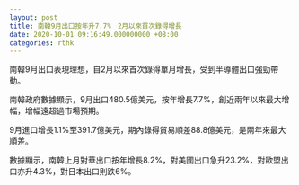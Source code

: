 ```yaml
---
layout: post
title: 南韓9月出口按年升7.7%　2月以來首次錄得增長
date: 2020-10-01 09:16:49.000000000 +08:00
categories: rthk
---
```


南韓9月出口表現理想，自2月以來首次錄得單月增長，受到半導體出口強勁帶動。

南韓政府數據顯示，9月出口480.5億美元，按年增長7.7%，創近兩年以來最大增幅，增幅遠超過市場預期。

9月進口增長1.1%至391.7億美元，期內錄得貿易順差88.8億美元，是兩年來最大順差。

數據顯示，南韓上月對華出口按年增長8.2%，對美國出口急升23.2%，對歐盟出口亦升4.3%，對日本出口則跌6%。
